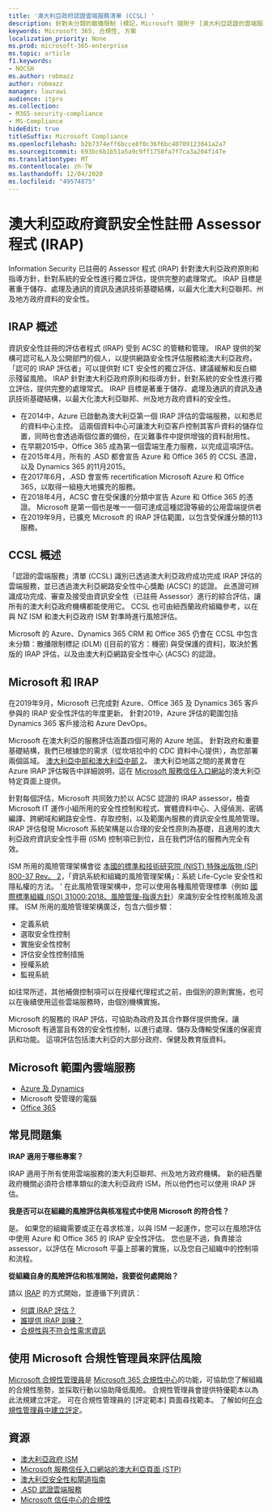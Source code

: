```yaml
---
title: '澳大利亞政府認證雲端服務清單 (CCSL) '
description: 針對未分類的散播限制 (標記，Microsoft 隨附于 [澳大利亞認證的雲端服務] 清單中，以 IRAP) 與受保護的資料為基礎，且以澳大利亞網路安全性中心 (的評估和認證為基礎 ACSC) 。
keywords: Microsoft 365, 合規性, 方案
localization_priority: None
ms.prod: microsoft-365-enterprise
ms.topic: article
f1.keywords:
- NOCSH
ms.author: robmazz
author: robmazz
manager: laurawi
audience: itpro
ms.collection:
- M365-security-compliance
- MS-Compliance
hideEdit: true
titleSuffix: Microsoft Compliance
ms.openlocfilehash: b2b7374eff6bcce8f0c36f6bc40709123041a2a7
ms.sourcegitcommit: 693bc6b1b51a5a9c9ff1758fa7f7ca3a204f147e
ms.translationtype: MT
ms.contentlocale: zh-TW
ms.lasthandoff: 12/04/2020
ms.locfileid: "49574875"
---
```

# <a name="australian-government-information-security-registered-assessor-program-irap"></a>澳大利亞政府資訊安全性註冊 Assessor 程式 (IRAP) 

Information Security 已註冊的 Assessor 程式 (IRAP) 針對澳大利亞政府原則和指導方針，針對系統的安全性進行獨立評估，提供完整的處理常式。 IRAP 目標是著重于儲存、處理及通訊的資訊及通訊技術基礎結構，以最大化澳大利亞聯邦、州及地方政府資料的安全性。

## <a name="irap-overview"></a>IRAP 概述

資訊安全性註冊的評估者程式 (IRAP) 受到 ACSC 的管轄和管理。 IRAP 提供的架構可認可私人及公開部門的個人，以提供網路安全性評估服務給澳大利亞政府。 「認可的 IRAP 評估者」可以提供對 ICT 安全性的獨立評估、建議緩解和反白顯示殘留風險。 IRAP 針對澳大利亞政府原則和指導方針，針對系統的安全性進行獨立評估，提供完整的處理常式。 IRAP 目標是著重于儲存、處理及通訊的資訊及通訊技術基礎結構，以最大化澳大利亞聯邦、州及地方政府資料的安全性。

- 在2014中，Azure 已啟動為澳大利亞第一個 IRAP 評估的雲端服務，以和悉尼的資料中心主控。 這兩個資料中心可讓澳大利亞客戶控制其客戶資料的儲存位置，同時也會透過兩個位置的備份，在災難事件中提供增強的資料耐用性。
- 在早期2015中，Office 365 成為第一個雲端生產力服務，以完成這項評估。
- 在2015年4月，所有的 .ASD 都會宣告 Azure 和 Office 365 的 CCSL 憑證，以及 Dynamics 365 的11月2015。
- 在2017年6月，.ASD 會宣佈 recertification Microsoft Azure 和 Office 365，以取得一組極大地擴充的服務。
- 在2018年4月，ACSC 會在受保護的分類中宣告 Azure 和 Office 365 的憑證。 Microsoft 是第一個也是唯一一個可達成這種認證等級的公用雲端提供者
- 在2019年9月，已擴充 Microsoft 的 IRAP 評估範圍，以包含受保護分類的113服務。

## <a name="ccsl-overview"></a>CCSL 概述

「認證的雲端服務」清單 (CCSL) 識別已透過澳大利亞政府成功完成 IRAP 評估的雲端服務，並已透過澳大利亞網路安全性中心獎勵 (ACSC) 的認證。 此憑證可辨識成功完成、審查及接受由資訊安全性（已註冊 Assessor）進行的綜合評估，讓所有的澳大利亞政府機構都能使用它。 CCSL 也可由紐西蘭政府組織參考，以在與 NZ ISM 和澳大利亞政府 ISM 對準時進行風險評估。

Microsoft 的 Azure、Dynamics 365 CRM 和 Office 365 仍會在 CCSL 中包含未分類：散播限制標記 (DLM)  ([目前的官方：機密) 與受保護的資料]，取決於舊版的 IRAP 評估，以及由澳大利亞網路安全性中心 (ACSC) 的認證。

## <a name="microsoft-and-irap"></a>Microsoft 和 IRAP

在2019年9月，Microsoft 已完成對 Azure、Office 365 及 Dynamics 365 客戶參與的 IRAP 安全性評估的年度更新。 針對2019，Azure 評估的範圍包括 Dynamics 365 客戶接洽和 Azure DevOps。

Microsoft 在澳大利亞的服務評估涵蓋四個可用的 Azure 地區。 針對政府和重要基礎結構，我們已根據您的需求（從坎培拉中的 CDC 資料中心提供），為您部署兩個區域。 [澳大利亞中部和澳大利亞中部 2](https://azure.microsoft.com/global-infrastructure/australia/)。 澳大利亞地區之間的差異會在 Azure IRAP 評估報告中詳細說明，這在 [Microsoft 服務信任入口網站](https://aka.ms/au-irap)的澳大利亞特定頁面上提供。

針對每個評估，Microsoft 共同致力於以 ACSC 認證的 IRAP assessor，檢查 Microsoft IT 運作小組所用的安全性控制和程式、實體資料中心、入侵偵測、密碼編譯、跨網域和網路安全性、存取控制，以及範圍內服務的資訊安全性風險管理。 IRAP 評估發現 Microsoft 系統架構是以合理的安全性原則為基礎，且適用的澳大利亞政府資訊安全性手冊 (ISM) 控制項已到位，且在我們評估的服務內完全有效。

ISM 所用的風險管理架構會從 [本國的標準和技術研究院 (NIST) 特殊出版物 (SP) 800-37 Rev。 2](https://csrc.nist.gov/publications/detail/sp/800-37/rev-2/final)，「資訊系統和組織的風險管理架構」：系統 Life-Cycle 安全性和隱私權的方法。 ' 在此風險管理架構中，您可以使用各種風險管理標準（例如 [國際標準組織 (ISO) 31000:2018、風險管理-指導方針](https://www.iso.org/standard/65694.html)）來識別安全性控制風險及選擇。 ISM 所用的風險管理架構廣泛，包含六個步驟：

- 定義系統
- 選取安全性控制
- 實施安全性控制
- 評估安全性控制措施
- 授權系統
- 監視系統

如往常所述，其他補償控制項可以在授權代理程式之前，由個別的原則實施，也可以在後續使用這些雲端服務時，由個別機構實施。

Microsoft 的服務的 IRAP 評估，可協助為政府及其合作夥伴提供擔保，讓 Microsoft 有適當且有效的安全性控制，以進行處理、儲存及傳輸受保護的保密資訊和功能。 這項評估包括澳大利亞的大部分政府、保健及教育版資料。

## <a name="microsoft-in-scope-cloud-services"></a>Microsoft 範圍內雲端服務

- [Azure 及 Dynamics](https://aka.ms/AzureCompliance)
- Microsoft 受管理的電腦
- [Office 365](https://aka.ms/Office365ComplianceOfferings)

## <a name="frequently-asked-questions"></a>常見問題集

**IRAP 適用于哪些專案？**

IRAP 適用于所有使用雲端服務的澳大利亞聯邦、州及地方政府機構。 新的紐西蘭政府機關必須符合標準類似的澳大利亞政府 ISM，所以他們也可以使用 IRAP 評估。

**我是否可以在組織的風險評估與核准程式中使用 Microsoft 的符合性？**

是。 如果您的組織需要或正在尋求核准，以與 ISM 一起運作，您可以在風險評估中使用 Azure 和 Office 365 的 IRAP 安全性評估。 您也是不過，負責接洽 assessor，以評估在 Microsoft 平臺上部署的實施，以及您自己組織中的控制項和流程。

**從組織自身的風險評估和核准開始，我要從何處開始？**

請以 [IRAP](https://www.cyber.gov.au/irap/what-irap) 的方式開始，並遵循下列資訊：

- [何謂 IRAP 評估？](https://acsc.gov.au/infosec/irap/irap_assessments.htm)
- [誰提供 IRAP 訓練？](https://acsc.gov.au/infosec/irap/training.htm)
- [合規性與不符合性需求資訊](https://acsc.gov.au/infosec/irap/compliance.htm)

## <a name="use-microsoft-compliance-manager-to-assess-your-risk"></a>使用 Microsoft 合規性管理員來評估風險

[Microsoft 合規性管理員](https://docs.microsoft.com/microsoft-365/compliance/compliance-manager)是 [Microsoft 365 合規性中心](https://docs.microsoft.com/microsoft-365/compliance/microsoft-365-compliance-center)的功能，可協助您了解組織的合規性態勢，並採取行動以協助降低風險。 合規性管理員會提供特優範本以為此法規建立評定。 可在合規性管理員的 [評定範本] 頁面尋找範本。 了解如何[在合規性管理員中建立評定](https://docs.microsoft.com/microsoft-365/compliance/compliance-manager-assessments)。

## <a name="resources"></a>資源

- [澳大利亞政府 ISM](https://acsc.gov.au/infosec/ism/index.htm)
- [Microsoft 服務信任入口網站的澳大利亞頁面 (STP) ](https://aka.ms/au-irap)
- [澳大利亞安全性和閘道指南](https://docs.microsoft.com/azure/azure-australia)
- [.ASD 認證雲端服務](https://acsc.gov.au/infosec/irap/certified_clouds.htm)
- [Microsoft 信任中心的合規性](https://www.microsoft.com/trust-center/compliance/compliance-overview)
